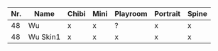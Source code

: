 | Nr. | Name     | Chibi | Mini | Playroom | Portrait | Spine |
| --- | -------- | ----- | ---- | -------- | -------- | ----- |
| 48  | Wu       | x     | x    | ?        | x        | x     |
| 48  | Wu Skin1 | x     | x    | x        | x        | x     |
